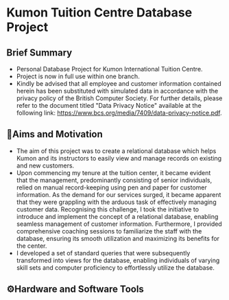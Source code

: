# Kumon Tuition Centre Database Project
## Brief Summary
- Personal Database Project for Kumon International Tuition Centre.
- Project is now in full use within one branch.
- Kindly be advised that all employee and customer information contained herein has been substituted with simulated data in accordance with the privacy policy of the British Computer Society. For further details, please refer to the document titled "Data Privacy Notice" available at the following link: https://www.bcs.org/media/7409/data-privacy-notice.pdf.
## 🎯Aims and Motivation
- The aim of this project was to create a relational database which helps Kumon and its instructors to easily view and manage records on existing and new customers.
- Upon commencing my tenure at the tuition center, it became evident that the management, predominantly consisting of senior individuals, relied on manual record-keeping using pen and paper for customer information. As the demand for our services surged, it became apparent that they were grappling with the arduous task of effectively managing customer data. Recognising this challenge, I took the initiative to introduce and implement the concept of a relational database, enabling seamless management of customer information. Furthermore, I provided comprehensive coaching sessions to familiarize the staff with the database, ensuring its smooth utilization and maximizing its benefits for the center.
- I developed a set of standard queries that were subsequently transformed into views for the database, enabling individuals of varying skill sets and computer proficiency to effortlessly utilize the database.
## ⚙️Hardware and Software Tools

